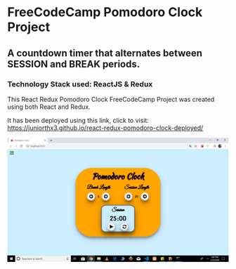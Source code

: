 # FreeCodeCamp Pomodoro Clock Project
## A countdown timer that alternates between SESSION and BREAK periods.
### Technology Stack used: ReactJS & Redux 


This React Redux Pomodoro Clock FreeCodeCamp Project was created using both React and Redux.

It has been deployed using this link, click to visit: https://juniorthx3.github.io/react-redux-pomodoro-clock-deployed/

![Project pic](src/project-image.PNG)

